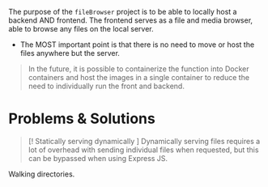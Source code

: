 The purpose of the `fileBrowser` project is to be able to locally host a backend AND frontend. The frontend serves as a file and media browser, able to browse any files on the local server.
- The MOST important point is that there is no need to move or host the files anywhere but the server.

> In the future, it is possible to containerize the function into Docker containers and host the images in a single container to reduce the need to individually run the front and backend.


# Problems & Solutions

> [! Statically serving dynamically ]
> Dynamically serving files requires a lot of overhead with sending individual files when requested, but this can be bypassed when using Express JS.

Walking directories.